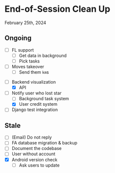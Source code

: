 <!-- slide -->
# End-of-Session Clean Up

February 25th, 2024

<!-- slide -->
## Ongoing

- [ ] FL support
    - [ ] Get data in background
    - [ ] Pick tasks
- [ ] Moves takeover
    - [ ] Send them `km`s

<!-- slide -->
- [ ] Backend visualization
    - [x] API
- [ ] Notify user who lost star
    - [ ] Background task system
    - [x] User credit system
- [ ] Django test integration

<!-- slide -->
## Stale

- [ ] (Email) Do not reply
- [ ] FA database migration & backup
- [ ] Document the codebase
- [ ] User without account
- [x] Android version check
    - [ ] Ask users to update
